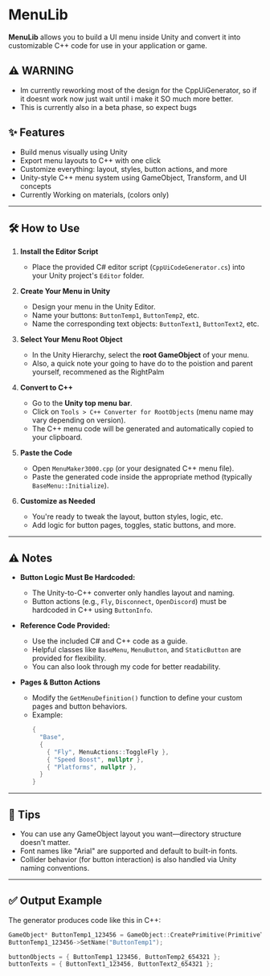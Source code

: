 # MenuLib

**MenuLib** allows you to build a UI menu inside Unity and convert it into customizable C++ code for use in your application or game.

## ⚠️ WARNING
- Im currently reworking most of the design for the CppUiGenerator, so if it doesnt work now just wait until i make it SO much more better.
- This is currently also in a beta phase, so expect bugs

## ✨ Features
- Build menus visually using Unity
- Export menu layouts to C++ with one click
- Customize everything: layout, styles, button actions, and more
- Unity-style C++ menu system using GameObject, Transform, and UI concepts
- Currently Working on materials, (colors only)

---

## 🛠️ How to Use

1. **Install the Editor Script**
   - Place the provided C# editor script (`CppUiCodeGenerator.cs`) into your Unity project's `Editor` folder.

2. **Create Your Menu in Unity**
   - Design your menu in the Unity Editor.
   - Name your buttons: `ButtonTemp1`, `ButtonTemp2`, etc.
   - Name the corresponding text objects: `ButtonText1`, `ButtonText2`, etc.

3. **Select Your Menu Root Object**
   - In the Unity Hierarchy, select the **root GameObject** of your menu.
   - Also, a quick note your going to have do to the poistion and parent yourself, recommened as the RightPalm

4. **Convert to C++**
   - Go to the **Unity top menu bar**.
   - Click on `Tools > C++ Converter for RootObjects` (menu name may vary depending on version).
   - The C++ menu code will be generated and automatically copied to your clipboard.

5. **Paste the Code**
   - Open `MenuMaker3000.cpp` (or your designated C++ menu file).
   - Paste the generated code inside the appropriate method (typically `BaseMenu::Initialize`).

6. **Customize as Needed**
   - You're ready to tweak the layout, button styles, logic, etc.
   - Add logic for button pages, toggles, static buttons, and more.

---

## ⚠️ Notes

- **Button Logic Must Be Hardcoded:**
  - The Unity-to-C++ converter only handles layout and naming.
  - Button actions (e.g., `Fly`, `Disconnect`, `OpenDiscord`) must be hardcoded in C++ using `ButtonInfo`.

- **Reference Code Provided:**
  - Use the included C# and C++ code as a guide.
  - Helpful classes like `BaseMenu`, `MenuButton`, and `StaticButton` are provided for flexibility.
  - You can also look through my code for better readability.

- **Pages & Button Actions**
  - Modify the `GetMenuDefinition()` function to define your custom pages and button behaviors.
  - Example:
    ```cpp
    {
      "Base",
      {
        { "Fly", MenuActions::ToggleFly },
        { "Speed Boost", nullptr },
        { "Platforms", nullptr },
      }
    }
    ```
---

## 🧠 Tips
- You can use any GameObject layout you want—directory structure doesn't matter.
- Font names like "Arial" are supported and default to built-in fonts.
- Collider behavior (for button interaction) is also handled via Unity naming conventions.

---

## ✅ Output Example

The generator produces code like this in C++:

```cpp
GameObject* ButtonTemp1_123456 = GameObject::CreatePrimitive(PrimitiveType::Cube);
ButtonTemp1_123456->SetName("ButtonTemp1");

buttonObjects = { ButtonTemp1_123456, ButtonTemp2_654321 };
buttonTexts = { ButtonText1_123456, ButtonText2_654321 };
```

